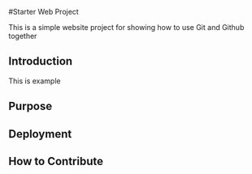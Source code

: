 #Starter Web Project

This is a simple website project for
showing how to use Git and Github together

## Introduction 

This is example

## Purpose
## Deployment
## How to Contribute